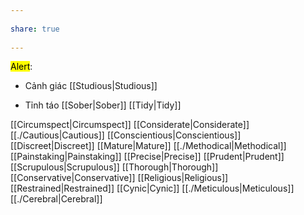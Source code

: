 ---  
share: true  
---  
<mark class="hltr-green-3">Alert</mark>:  
- Cảnh giác [[Studious|Studious]]  
- Tỉnh táo [[Sober|Sober]] [[Tidy|Tidy]]  
[[Circumspect|Circumspect]] [[Considerate|Considerate]] [[./Cautious|Cautious]] [[Conscientious|Conscientious]] [[Discreet|Discreet]] [[Mature|Mature]] [[./Methodical|Methodical]] [[Painstaking|Painstaking]] [[Precise|Precise]] [[Prudent|Prudent]] [[Scrupulous|Scrupulous]] [[Thorough|Thorough]] [[Conservative|Conservative]] [[Religious|Religious]] [[Restrained|Restrained]] [[Cynic|Cynic]] [[./Meticulous|Meticulous]] [[./Cerebral|Cerebral]]